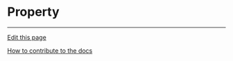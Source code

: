 # Property

---
[Edit this page](https://github.com/saascade/platform.saascade.com/edit/main/Hub/Organizations/Projects/Design/SubdomainWorkflows/BlueprintEditor/Blocks/Property/README.md)

[How to contribute to the docs](../../../../../../../../General/HowToContribute/README.md)
